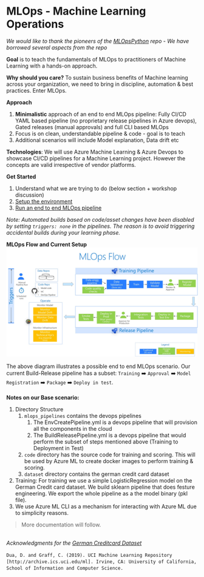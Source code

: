 # MLOps - Machine Learning Operations
_We would like to thank the pioneers of the [MLOpsPython](https://github.com/microsoft/MLOpsPython/) repo - We have borrowed several aspects from the repo_ 

__Goal__ is to teach the fundamentals of MLOps to practitioners of Machine Learning with a hands-on approach.

__Why should you care?__ To sustain business benefits of Machine learning across your organization, we need to bring in discipline, automation & best practices. Enter MLOps.

__Approach__
1. __Minimalistic__ approach of an end to end MLOps pipeline: Fully CI/CD YAML based pipeline (no proprietary release pipelines in Azure devops), Gated releases (manual approvals) and full CLI based MLOps  
2. Focus is on clean, understandable pipeline & code - goal is to teach
3. Additional scenarios will include Model explanation, Data drift etc

__Technologies__: We will use Azure Machine Learning & Azure Devops to showcase CI/CD pipelines for a Machine Learning project. However the concepts are valid irrespective of vendor platforms.

__Get Started__
1. Understand what we are trying to do (below section + workshop discussion)
2. [Setup the environment](setup/Setup.md)
3. [Run an end to end MLOps pipeline](setup/StartBaseScenario.md)

_Note: Automated builds based on code/asset changes have been disabled by setting `triggers: none` in the pipelines. The reason is to avoid triggering accidental builds during your learning phase._

__MLOps Flow and Current Setup__
![MLOps Flow](setup/imgs/MLOpsFlow.jpg)

The above diagram illustrates a possible end to end MLOps scenario. Our current Build-Release pipeline has a subset: `Training` :arrow_right: `Approval` :arrow_right: `Model Registration` :arrow_right: `Package` :arrow_right: `Deploy in test`.
<BR><br>__Notes on our Base scenario:__
1. Directory Structure
    1. `mlops_pipelines` contains the devops pipelines
        1. The EnvCreatePipeline.yml is a devops pipeline that will provision all the components in the cloud
        2. The BuildReleasePipeline.yml is a devops pipeline that would perform the subset of steps mentioned above (Training to Deployment in Test)
    2. `code` directory has the source code for training and scoring. This will be used by Azure ML to create docker images to perform training & scoring.
    3. `dataset` directory contains the german credit card dataset
2. Training: For training we use a simple LogisticRegression model on the German Credit card dataset. We build sklearn pipeline that does festure engineering. We export the whole pipeline as a the model binary (pkl file).
3. We use Azure ML CLI as a mechanism for interacting with Azure ML due to simplicity reasons.

>More documentation will follow.

<br>_Acknowledgments for the [German Creditcard Dataset](https://archive.ics.uci.edu/ml/datasets/Statlog+%28German+Credit+Data%29)_

`Dua, D. and Graff, C. (2019). UCI Machine Learning Repository [http://archive.ics.uci.edu/ml]. Irvine, CA: University of California, School of Information and Computer Science.`

